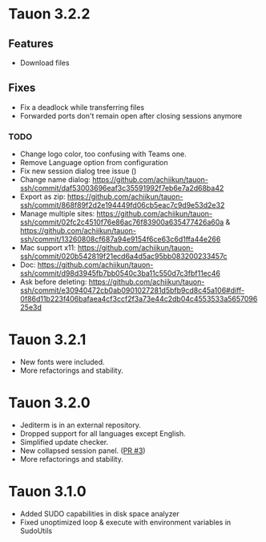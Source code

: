 # Tauon 3.2.2

## Features

- Download files

## Fixes

- Fix a deadlock while transferring files
- Forwarded ports don't remain open after closing sessions anymore

### TODO

- Change logo color, too confusing with Teams one.
- Remove Language option from configuration
- Fix new session dialog tree issue ()
- Change name dialog: https://github.com/achiikun/tauon-ssh/commit/daf53003696eaf3c35591992f7eb6e7a2d68ba42
- Export as zip: https://github.com/achiikun/tauon-ssh/commit/868f89f2d2e194449fd06cb5eac7c9d9e53d2e32
- Manage multiple sites: https://github.com/achiikun/tauon-ssh/commit/02fc2c4510f76e86ac76f83900a635477426a60a & https://github.com/achiikun/tauon-ssh/commit/13260808cf687a94e9154f6ce63c6d1ffa44e266
- Mac support x11: https://github.com/achiikun/tauon-ssh/commit/020b542819f21ecd6a4d5ac95bb083200233457c
- Doc: https://github.com/achiikun/tauon-ssh/commit/d98d3945fb7bb0540c3ba11c550d7c3fbf11ec46
- Ask before deleting: https://github.com/achiikun/tauon-ssh/commit/e30940472cb0ab0901027281d5bfb9cd8c45a106#diff-0f86d11b223f406bafaea4cf3ccf2f3a73e44c2db04c4553533a565709625e3d

# Tauon 3.2.1

- New fonts were included.
- More refactorings and stability.

# Tauon 3.2.0

- Jediterm is in an external repository.
- Dropped support for all languages except English.
- Simplified update checker.
- New collapsed session panel. ([PR #3](https://github.com/achiikun/tauon-ssh/pull/3))
- More refactorings and stability.

# Tauon 3.1.0

- Added SUDO capabilities in disk space analyzer
- Fixed unoptimized loop & execute with environment variables in SudoUtils

